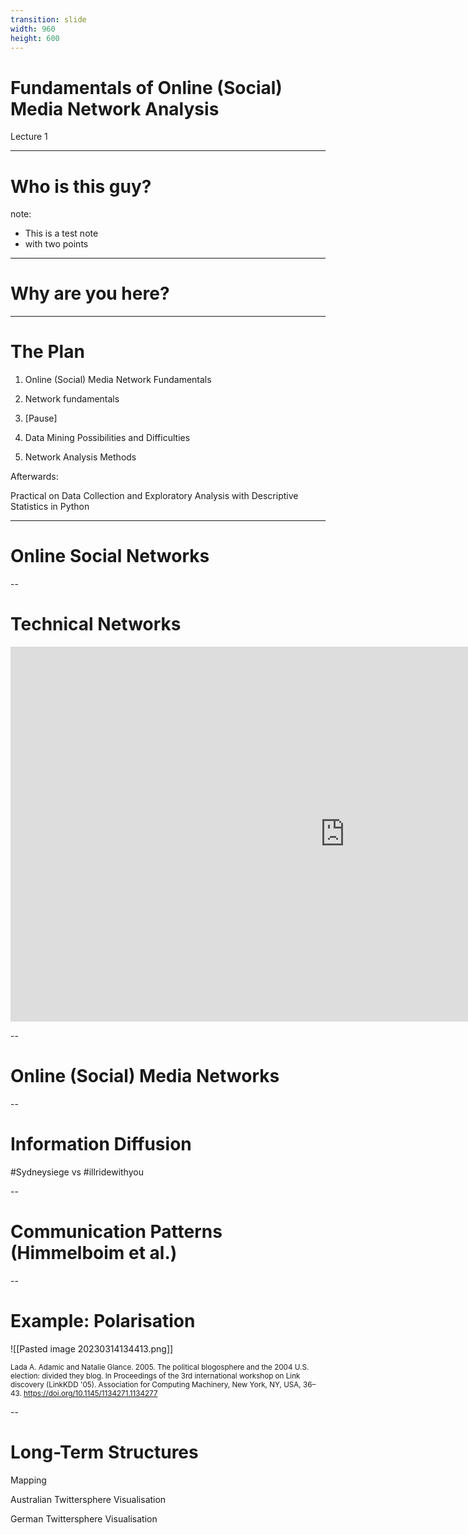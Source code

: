 ```yaml
---
transition: slide
width: 960
height: 600
---
```


# 

# Fundamentals of Online (Social) Media Network Analysis

Lecture 1


---

# Who is this guy?

note:
* This is a test note
* with two points

---

# Why are you here?

---

# The Plan

1. Online (Social) Media Network Fundamentals

2. Network fundamentals

3. [Pause]

4. Data Mining Possibilities and Difficulties

5. Network Analysis Methods

Afterwards:

Practical on Data Collection and Exploratory Analysis with Descriptive Statistics in Python

---

# Online Social Networks

--

# Technical Networks

<iframe width="1070" height="600" src="https://www.youtube-nocookie.com/embed/tiGMgU6_1x4" title="YouTube video player" frameborder="0" allow="accelerometer; autoplay; clipboard-write; encrypted-media; gyroscope; picture-in-picture; web-share" allowfullscreen></iframe>

--

# Online (Social) Media Networks

--

# Information Diffusion

\#Sydneysiege vs \#illridewithyou

--

# Communication Patterns (Himmelboim et al.)

--

# Example: Polarisation

![[Pasted image 20230314134413.png]]

<small>Lada A. Adamic and Natalie Glance. 2005. The political blogosphere and the 2004 U.S. election: divided they blog. In Proceedings of the 3rd international workshop on Link discovery (LinkKDD '05). Association for Computing Machinery, New York, NY, USA, 36–43. https://doi.org/10.1145/1134271.1134277</small>

--
# Long-Term Structures

Mapping

Australian Twittersphere Visualisation

German Twittersphere Visualisation

